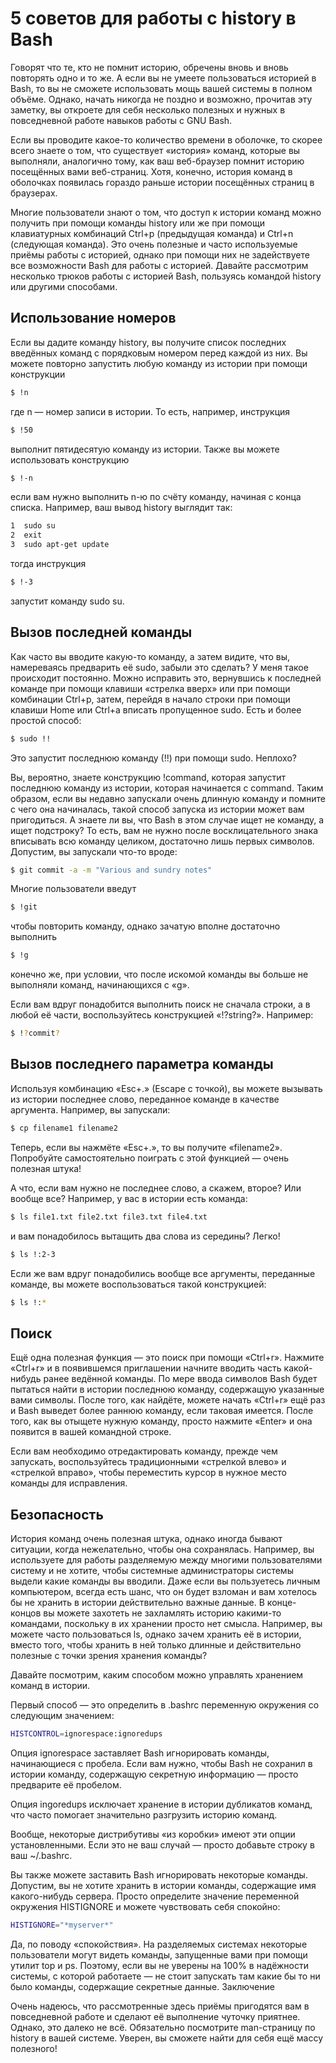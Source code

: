 #  5 советов для работы с history в Bash
Говорят что те, кто не помнит историю, обречены вновь и вновь повторять одно и то же. А если вы не умеете пользоваться историей в Bash, то вы не сможете использовать мощь вашей системы в полном объёме. Однако, начать никогда не поздно и возможно, прочитав эту заметку, вы откроете для себя несколько полезных и нужных в повседневной работе навыков работы с GNU Bash.

Если вы проводите какое-то количество времени в оболочке, то скорее всего знаете о том, что существует «история» команд, которые вы выполняли, аналогично тому, как ваш веб-браузер помнит историю посещённых вами веб-страниц. Хотя, конечно, история команд в оболочках появилась гораздо раньше истории посещённых страниц в браузерах.

Многие пользователи знают о том, что доступ к истории команд можно получить при помощи команды history или же при помощи клавиатурных комбинаций Ctrl+p (предыдущая команда) и Ctrl+n (следующая команда). Это очень полезные и часто используемые приёмы работы с историей, однако при помощи них не задействуете все возможности Bash для работы с историей. Давайте рассмотрим несколько трюков работы с историей Bash, пользуясь командой history или другими способами.
##  Использование номеров
Если вы дадите команду history, вы получите список последних введённых команд с порядковым номером перед каждой из них. Вы можете повторно запустить любую команду из истории при помощи конструкции
```bash
$ !n
```
где n — номер записи в истории. То есть, например, инструкция

```bash
$ !50
```

выполнит пятидесятую команду из истории. Также вы можете использовать конструкцию

```bash
$ !-n
```

если вам нужно выполнить n-ю по счёту команду, начиная с конца списка. Например, ваш вывод history выглядит так:

```bash
1  sudo su
2  exit
3  sudo apt-get update
```

тогда инструкция

```bash
$ !-3
```

запустит команду sudo su.

##  Вызов последней команды
Как часто вы вводите какую-то команду, а затем видите, что вы, намереваясь предварить её sudo, забыли это сделать? У меня такое происходит постоянно. Можно исправить это, вернувшись к последней команде при помощи клавиши «стрелка вверх» или при помощи комбинации Ctrl+p, затем, перейдя в начало строки при помощи клавиши Home или Ctrl+a вписать пропущенное sudo. Есть и более простой способ:

```bash
$ sudo !!
```

Это запустит последнюю команду (!!) при помощи sudo. Неплохо?

Вы, вероятно, знаете конструкцию !command, которая запустит последнюю команду из истории, которая начинается с command. Таким образом, если вы недавно запускали очень длинную команду и помните с чего она начиналась, такой способ запуска из истории может вам пригодиться. А знаете ли вы, что Bash  в этом случае ищет не команду, а ищет подстроку? То есть, вам не нужно после восклицательного знака вписывать всю команду целиком, достаточно лишь первых символов. Допустим, вы запускали что-то вроде:

```bash
$ git commit -a -m "Various and sundry notes"
```

Многие пользователи введут

```bash
$ !git
```

чтобы повторить команду, однако зачатую вполне достаточно выполнить

```bash
$ !g
```

конечно же, при условии, что после искомой команды вы больше не выполняли команд, начинающихся с «g».

Если вам вдруг понадобится выполнить поиск не сначала строки, а в любой её части, воспользуйтесь конструкцией «!?string?». Например:

```bash
$ !?commit?
```

##  Вызов последнего параметра команды
Используя комбинацию «Esc+.» (Escape с точкой), вы можете вызывать из истории последнее слово, переданное команде в качестве аргумента. Например, вы запускали:

```bash
$ cp filename1 filename2
```

Теперь, если вы нажмёте «Esc+.», то вы получите «filename2». Попробуйте самостоятельно поиграть с этой функцией — очень полезная штука!

А что, если вам нужно не последнее слово, а скажем, второе? Или вообще все? Например, у вас в истории есть команда:

```bash
$ ls file1.txt file2.txt file3.txt file4.txt
```

и вам понадобилось вытащить два слова из середины? Легко!

```bash
$ ls !:2-3
```

Если же вам вдруг понадобились вообще все аргументы, переданные команде, вы можете воспользоваться такой конструкцией:

```bash
$ ls !:*
```

##  Поиск
Ещё одна полезная функция — это поиск при помощи «Ctrl+r». Нажмите «Ctrl+r» и в появившемся приглашении начните вводить часть какой-нибудь ранее ведённой команды. По мере ввода символов Bash будет пытаться найти в истории последнюю команду, содержащую указанные вами символы. После того, как найдёте, можете начать «Ctrl+r» ещё раз и Bash выведет более раннюю команду, если таковая имеется. После того, как вы отыщете нужную команду, просто нажмите «Enter» и она появится в вашей командной строке.

Если вам необходимо отредактировать команду, прежде чем запускать, воспользуйтесь традиционными «стрелкой влево» и «стрелкой вправо», чтобы переместить курсор в нужное место команды для исправления.

##  Безопасность
История команд очень полезная штука, однако иногда бывают ситуации, когда нежелательно, чтобы она сохранялась. Например, вы используете для работы разделяемую между многими пользователями систему и не хотите, чтобы системные администраторы системы выдели какие команды вы вводили. Даже если вы пользуетесь личным компьютером, всегда есть шанс, что он будет взломан и вам хотелось бы не хранить в истории действительно важные данные. В конце-концов вы можете захотеть не захламлять историю какими-то командами, поскольку в их хранении просто нет смысла. Например, вы можете часто пользоваться ls, однако зачем хранить её в истории, вместо того, чтобы хранить в ней только длинные и действительно полезные с точки зрения хранения команды?

Давайте посмотрим, каким способом можно управлять хранением команд в истории.

Первый способ — это определить в .bashrc переменную окружения со следующим значением:

```bash
HISTCONTROL=ignorespace:ignoredups
```

Опция ignorespace заставляет Bash игнорировать команды, начинающиеся с пробела. Если вам нужно, чтобы Bash не сохранил в истории команду, содержащую секретную информацию — просто предварите её пробелом.

Опция ingoredups исключает хранение в истории дубликатов команд, что часто помогает значительно разгрузить историю команд.

Вообще, некоторые дистрибутивы «из коробки» имеют эти опции установленными. Если это не ваш случай — просто добавьте строку в ваш ~/.bashrc.

Вы также можете заставить Bash игнорировать некоторые команды. Допустим, вы не хотите хранить в истории команды, содержащие имя какого-нибудь сервера. Просто определите значение переменной окружения HISTIGNORE и можете чувствовать себя спокойно:

```bash
HISTIGNORE="*myserver*"
```

Да, по поводу «спокойствия». На разделяемых системах некоторые пользователи могут видеть команды, запущенные вами при помощи утилит top и ps. Поэтому, если вы не уверены на 100% в надёжности системы, с которой работаете — не стоит запускать там какие бы то ни было команды, содержащие секретные данные.
Заключение

Очень надеюсь, что рассмотренные здесь приёмы пригодятся вам в повседневной работе и сделают её выполнение чуточку приятнее. Однако, это далеко не всё. Обязательно посмотрите man-страницу по history в вашей системе. Уверен, вы сможете найти для себя ещё массу полезного!
